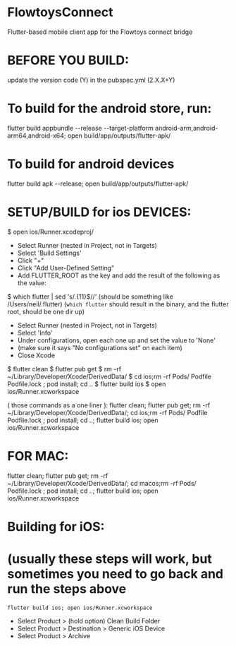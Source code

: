 # FlowtoysConnect
Flutter-based mobile client app for the Flowtoys connect bridge

# BEFORE YOU BUILD:
update the version code (Y) in the pubspec.yml (2.X.X+Y)

# To build for the android store, run:
flutter build appbundle --release --target-platform android-arm,android-arm64,android-x64; open build/app/outputs/flutter-apk/

# To build for android devices
flutter build apk --release; open build/app/outputs/flutter-apk/








# SETUP/BUILD for ios DEVICES:

$ open ios/Runner.xcodeproj/

- Select Runner (nested in Project, not in Targets)
- Select 'Build Settings'
- Click "+"
- Click "Add User-Defined Setting"
- Add FLUTTER_ROOT as the key and add the result of the following as the value:

$ which flutter | sed 's/.\{11\}$//'
(should be something like /Users/neil/.flutter)
(`which flutter` should result in the binary, and the flutter root, should be one dir up)

- Select Runner (nested in Project, not in Targets)
- Select 'Info'
- Under configurations, open each one up and set the value to 'None'
- (make sure it says "No configurations set" on each item)
- Close Xcode

$ flutter clean
$ flutter pub get
$ rm -rf ~/Library/Developer/Xcode/DerivedData/
$ cd ios;rm -rf Pods/ Podfile Podfile.lock ; pod install; cd ..
$ flutter build ios
$ open ios/Runner.xcworkspace





( those commands as a one liner ):
flutter clean; flutter pub get; rm -rf ~/Library/Developer/Xcode/DerivedData/; cd ios;rm -rf Pods/ Podfile Podfile.lock ; pod install; cd ..; flutter build ios; open ios/Runner.xcworkspace




# FOR MAC: 
flutter clean; flutter pub get; rm -rf ~/Library/Developer/Xcode/DerivedData/; cd macos;rm -rf Pods/ Podfile.lock ; pod install; cd ..; flutter build ios; open ios/Runner.xcworkspace


# Building for iOS:
# (usually these steps will work, but sometimes you need to go back and run the steps above 

```
flutter build ios; open ios/Runner.xcworkspace
```


- Select Product > (hold option) Clean Build Folder
- Select Product > Destination > Generic iOS Device
- Select Product > Archive
